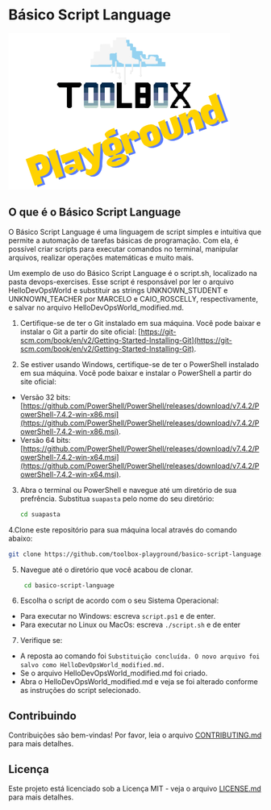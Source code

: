 # Básico Script Language

![Toolbox Playground](img/toolbox-playground.png)

## O que é o Básico Script Language

O Básico Script Language é uma linguagem de script simples e intuitiva que permite a automação de tarefas básicas de programação. Com ela, é possível criar scripts para executar comandos no terminal, manipular arquivos, realizar operações matemáticas e muito mais.

Um exemplo de uso do Básico Script Language é o script.sh, localizado na pasta devops-exercises. Esse script é responsável por ler o arquivo HelloDevOpsWorld e substituir as strings UNKNOWN_STUDENT e UNKNOWN_TEACHER por MARCELO e CAIO_ROSCELLY, respectivamente, e salvar no arquivo HelloDevOpsWorld_modified.md.

1. Certifique-se de ter o Git instalado em sua máquina. Você pode baixar e instalar o Git a partir do site oficial: [https://git-scm.com/book/en/v2/Getting-Started-Installing-Git](https://git-scm.com/book/en/v2/Getting-Started-Installing-Git).

2. Se estiver usando Windows, certifique-se de ter o PowerShell instalado em sua máquina. Você pode baixar e instalar o PowerShell a partir do site oficial: 
- Versão 32 bits: [https://github.com/PowerShell/PowerShell/releases/download/v7.4.2/PowerShell-7.4.2-win-x86.msi](https://github.com/PowerShell/PowerShell/releases/download/v7.4.2/PowerShell-7.4.2-win-x86.msi).
- Versão 64 bits: [https://github.com/PowerShell/PowerShell/releases/download/v7.4.2/PowerShell-7.4.2-win-x64.msi](https://github.com/PowerShell/PowerShell/releases/download/v7.4.2/PowerShell-7.4.2-win-x64.msi).

3. Abra o terminal ou PowerShell e navegue até um diretório de sua prefrência. Substitua `suapasta` pelo nome do seu diretório:
   ```bash
   cd suapasta
   ```

4.Clone este repositório para sua máquina local através do comando abaixo:
```bash
git clone https://github.com/toolbox-playground/basico-script-language.git
```

5. Navegue até o diretório que você acabou de clonar.

   ```bash
    cd basico-script-language
   ```

6. Escolha o script de acordo com o seu Sistema Operacional:

- Para executar no Windows: escreva `script.ps1` e de enter.
- Para executar no Linux ou MacOs: escreva `./script.sh` e de enter

7. Verifique se:
- A reposta ao comando foi `Substituição concluída. O novo arquivo foi salvo como HelloDevOpsWorld_modified.md.`
- Se o arquivo HelloDevOpsWorld_modified.md foi criado.
- Abra o HelloDevOpsWorld_modified.md e veja se foi alterado conforme as instruções do script selecionado.

## Contribuindo

Contribuições são bem-vindas! Por favor, leia o arquivo [CONTRIBUTING.md](CONTRIBUTING.md) para mais detalhes.

## Licença

Este projeto está licenciado sob a Licença MIT - veja o arquivo [LICENSE.md](LICENSE.md) para mais detalhes.
